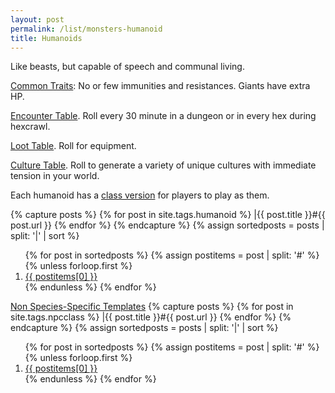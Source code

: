 ```yaml
---
layout: post
permalink: /list/monsters-humanoid
title: Humanoids
---
```


Like beasts, but capable of speech and communal living.

<ins>Common Traits</ins>: No or few immunities and resistances. Giants have extra HP.

<ins>Encounter Table</ins>. Roll every 30 minute in a dungeon or in every hex during hexcrawl.

<ins>Loot Table</ins>. Roll for equipment.

<ins>Culture Table</ins>. Roll to generate a variety of unique cultures with immediate tension in your world.

Each humanoid has a [class version](https://saltygoo.github.io/classes/) for players to play as them.

{% capture posts %}
  {% for post in site.tags.humanoid %}
    |{{ post.title }}#{{ post.url }}
  {% endfor %}
{% endcapture %}
{% assign sortedposts = posts | split: '|' | sort %}
<ol>
{% for post in sortedposts %}
{% assign postitems = post | split: '#' %}
{% unless forloop.first %}
  <li> <a href="{{ postitems[1] }}"> {{ postitems[0] }}</a></li>
{% endunless %}
{% endfor %}
</ol>
 
 <ins>Non Species-Specific Templates</ins>
{% capture posts %}
  {% for post in site.tags.npcclass %}
    |{{ post.title }}#{{ post.url }}
  {% endfor %}
{% endcapture %}
{% assign sortedposts = posts | split: '|' | sort %}
<ol>
{% for post in sortedposts %}
{% assign postitems = post | split: '#' %}
{% unless forloop.first %}
  <li> <a href="{{ postitems[1] }}"> {{ postitems[0] }}</a></li>
{% endunless %}
{% endfor %}
</ol>
